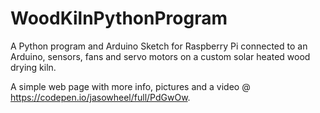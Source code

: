 # WoodKilnPythonProgram
A Python program and Arduino Sketch for Raspberry Pi connected to an Arduino, sensors, fans and servo motors on a custom solar heated wood drying kiln.

A simple web page with more info, pictures and a video @ https://codepen.io/jasowheel/full/PdGwOw.
